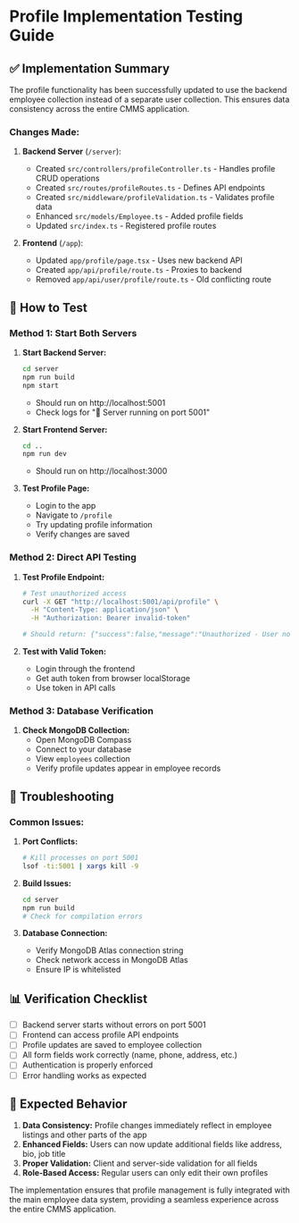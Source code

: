# Profile Implementation Testing Guide

## ✅ Implementation Summary

The profile functionality has been successfully updated to use the backend employee collection instead of a separate user collection. This ensures data consistency across the entire CMMS application.

### Changes Made:

1. **Backend Server** (`/server`):
   - Created `src/controllers/profileController.ts` - Handles profile CRUD operations
   - Created `src/routes/profileRoutes.ts` - Defines API endpoints
   - Created `src/middleware/profileValidation.ts` - Validates profile data
   - Enhanced `src/models/Employee.ts` - Added profile fields
   - Updated `src/index.ts` - Registered profile routes

2. **Frontend** (`/app`):
   - Updated `app/profile/page.tsx` - Uses new backend API
   - Created `app/api/profile/route.ts` - Proxies to backend
   - Removed `app/api/user/profile/route.ts` - Old conflicting route

## 🚀 How to Test

### Method 1: Start Both Servers

1. **Start Backend Server:**
   ```bash
   cd server
   npm run build
   npm start
   ```
   - Should run on http://localhost:5001
   - Check logs for "🚀 Server running on port 5001"

2. **Start Frontend Server:**
   ```bash
   cd ..
   npm run dev
   ```
   - Should run on http://localhost:3000

3. **Test Profile Page:**
   - Login to the app
   - Navigate to `/profile`
   - Try updating profile information
   - Verify changes are saved

### Method 2: Direct API Testing

1. **Test Profile Endpoint:**
   ```bash
   # Test unauthorized access
   curl -X GET "http://localhost:5001/api/profile" \
     -H "Content-Type: application/json" \
     -H "Authorization: Bearer invalid-token"
   
   # Should return: {"success":false,"message":"Unauthorized - User not authenticated"}
   ```

2. **Test with Valid Token:**
   - Login through the frontend
   - Get auth token from browser localStorage
   - Use token in API calls

### Method 3: Database Verification

1. **Check MongoDB Collection:**
   - Open MongoDB Compass
   - Connect to your database
   - View `employees` collection
   - Verify profile updates appear in employee records

## 🔧 Troubleshooting

### Common Issues:

1. **Port Conflicts:**
   ```bash
   # Kill processes on port 5001
   lsof -ti:5001 | xargs kill -9
   ```

2. **Build Issues:**
   ```bash
   cd server
   npm run build
   # Check for compilation errors
   ```

3. **Database Connection:**
   - Verify MongoDB Atlas connection string
   - Check network access in MongoDB Atlas
   - Ensure IP is whitelisted

## 📊 Verification Checklist

- [ ] Backend server starts without errors on port 5001
- [ ] Frontend can access profile API endpoints
- [ ] Profile updates are saved to employee collection
- [ ] All form fields work correctly (name, phone, address, etc.)
- [ ] Authentication is properly enforced
- [ ] Error handling works as expected

## 🎯 Expected Behavior

1. **Data Consistency:** Profile changes immediately reflect in employee listings and other parts of the app
2. **Enhanced Fields:** Users can now update additional fields like address, bio, job title
3. **Proper Validation:** Client and server-side validation for all fields
4. **Role-Based Access:** Regular users can only edit their own profiles

The implementation ensures that profile management is fully integrated with the main employee data system, providing a seamless experience across the entire CMMS application.

